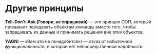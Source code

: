 # Другие принципы

**Tell-Don't-Ask (Говори, не спрашивай)** — это принцип ООП, который призывает передавать объектам команды вместо того, чтобы запрашивать их данные и принимать решения вне этих объектов.

**YAGNI** — «Вам это не понадобится») — отказ от избыточной функциональности, в которой нет непосредственной надобности.